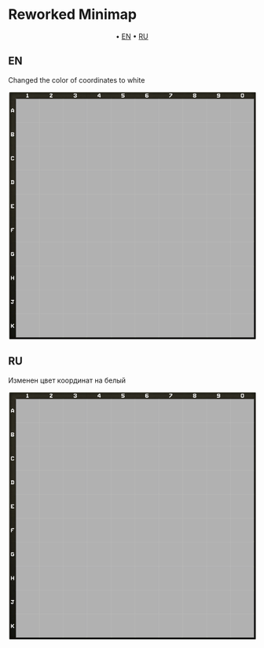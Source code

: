 # Reworked Minimap

<p align="center">
	&bull; <a href="#en">EN</a> &bull; <a href="#ru">RU</a> 
</p>

## EN

Changed the color of coordinates to white

<p align="center">
  <img src="./assets/images/minimap.png" alt="Preview"/>
</p>

## RU

Изменен цвет координат на белый

<p align="center">
  <img src="./assets/images/minimap.png" alt="Preview"/>
</p>